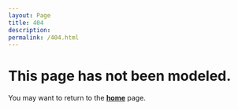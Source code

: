 ```yaml
---
layout: Page
title: 404
description: 
permalink: /404.html
---
```


# This page has not been modeled.

You may want to return to the **[home](me5763.github.io)** page.